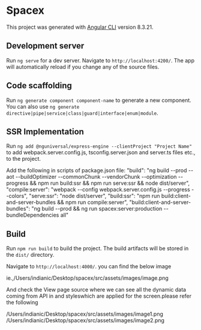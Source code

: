 # Spacex

This project was generated with [Angular CLI](https://github.com/angular/angular-cli) version 8.3.21.

## Development server

Run `ng serve` for a dev server. Navigate to `http://localhost:4200/`. The app will automatically reload if you change any of the source files.

## Code scaffolding

Run `ng generate component component-name` to generate a new component. You can also use `ng generate directive|pipe|service|class|guard|interface|enum|module`.


## SSR Implementation

Run `ng add @nguniversal/express-engine --clientProject "Project Name"` to add webpack.server.config.js, tsconfig.server.json and server.ts files etc., to the project.

Add the following in scripts of package.json file:
 "build": "ng build --prod --aot --buildOptimizer --commonChunk --vendorChunk --optimization --progress && npm run build:ssr && npm run serve:ssr && node dist/server",
"compile:server": "webpack --config webpack.server.config.js --progress --colors",
"serve:ssr": "node dist/server",
"build:ssr": "npm run build:client-and-server-bundles && npm run compile:server",
"build:client-and-server-bundles": "ng build --prod && ng run spacex:server:production --bundleDependencies all"

## Build

Run `npm run build` to build the project. The build artifacts will be stored in the `dist/` directory.

Navigate to `http://localhost:4000/`. you can find the below image

ie.,/Users/indianic/Desktop/spacex/src/assets/images/image.png

And check the View page source where we can see all the dynamic data coming from API in <app-root> and styleswhich are applied for the screen.please refer the following

/Users/indianic/Desktop/spacex/src/assets/images/image1.png
/Users/indianic/Desktop/spacex/src/assets/images/image2.png





